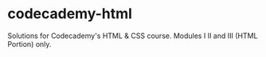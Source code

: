 # codecademy-html
Solutions for Codecademy's HTML &amp; CSS course. Modules I  II and III (HTML Portion) only.

